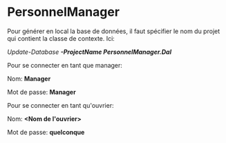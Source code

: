 # PersonnelManager

Pour générer en local la base de données, il faut spécifier le nom du projet qui contient la classe de contexte. Ici:

*Update-Database **-ProjectName PersonnelManager.Dal***

Pour se connecter en tant que manager:

Nom: **Manager**

Mot de passe: **Manager**


Pour se connecter en tant qu'ouvrier:

Nom: **<Nom de l'ouvrier>**

Mot de passe: **quelconque**
